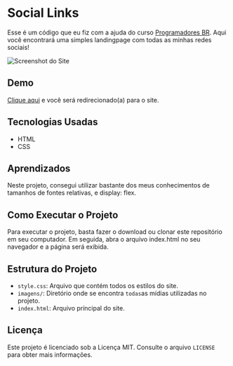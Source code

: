 # Social Links

 Esse é um código que eu fiz com a ajuda do curso [Programadores BR](https://programadorbr.com/). Aqui você encontrará uma simples landingpage com todas as minhas redes sociais!

![Screenshot do Site](https://imgur.com/DfIXi14.png)

## Demo

[Clique aqui](https://allan-carlos.github.io/Social-Links/) e você será redirecionado(a) para o site.

## Tecnologias Usadas

- HTML
- CSS

## Aprendizados

Neste projeto, consegui utilizar bastante dos meus conhecimentos de tamanhos de fontes relativas, e display: flex.

## Como Executar o Projeto

Para executar o projeto, basta fazer o download ou clonar este repositório em seu computador. Em seguida, abra o arquivo index.html no seu navegador e a página será exibida.

## Estrutura do Projeto

- `style.css`: Arquivo que contém todos os estilos do site.
- `imagens/`: Diretório onde se encontra `todas`as mídias utilizadas no projeto.
- `index.html`: Arquivo príncipal do site.

## Licença

Este projeto é licenciado sob a Licença MIT. Consulte o arquivo `LICENSE` para obter mais informações.

